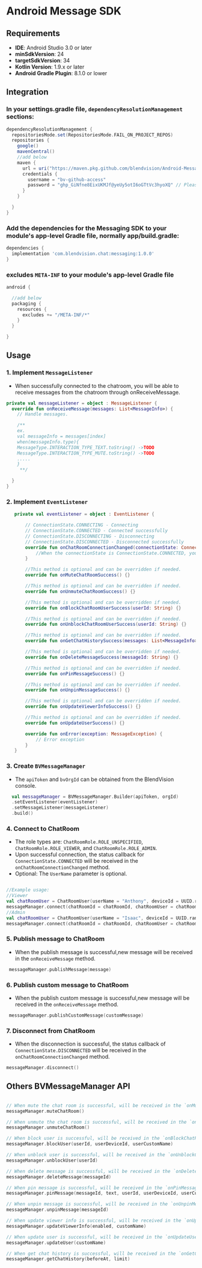 # Android Message SDK

## Requirements

- **IDE**: Android Studio 3.0 or later
- **minSdkVersion**: 24
- **targetSdkVersion**: 34
- **Kotlin Version**: 1.9.x or later
- **Android Gradle Plugin**: 8.1.0 or lower

## Integration

### In your settings.gradle file, `dependencyResolutionManagement` sections:

```groovy
dependencyResolutionManagement {
  repositoriesMode.set(RepositoriesMode.FAIL_ON_PROJECT_REPOS)
  repositories {
    google()
    mavenCentral()
    //add below
    maven {
      url = uri("https://maven.pkg.github.com/blendvision/Android-Messaing-SDK")
      credentials {
        username = "bv-github-access"
        password = "ghp_GiNfne8EixUKMJf@yeUy5otI6oGTtVc3hyoXQ" // Please remove "@" char
      }
    }

  }
}
```

### Add the dependencies for the Messaging SDK to your module's app-level Gradle file, normally app/build.gradle:

```groovy
dependencies {
  implementation 'com.blendvision.chat:messaging:1.0.0'
}
```

### excludes `META-INF` to your module's app-level Gradle file

```groovy
android {

  //add below
  packaging {
    resources {
      excludes += "/META-INF/*"
    }
  }

}
```

## Usage

### 1. Implement `MessageListener`

- When successfully connected to the chatroom, you will be able to receive messages from the chatroom through onReceiveMessage.

```kotlin
private val messageListener = object : MessageListener {
  override fun onReceiveMessage(messages: List<MessageInfo>) {
    // Handle messages.

    /**
    ex.
    val messageInfo = messages[index]
    when(messageInfo.type){
    MessageType.INTERACTION_TYPE_TEXT.toString() ->TODO
    MessageType.INTERACTION_TYPE_MUTE.toString() ->TODO
    .....
    }
     **/

  }
}
```

### 2. Implement `EventListener`

```kotlin
   private val eventListener = object : EventListener {

       // ConnectionState.CONNECTING - Connecting
       // ConnectionState.CONNECTED - Connected successfully
       // ConnectionState.DISCONNECTING - Disconnecting
       // ConnectionState.DISCONNECTED - Disconnected successfully
       override fun onChatRoomConnectionChanged(connectionState: ConnectionState) {
           //When the connectionState is ConnectionState.CONNECTED, you can retrieve the chatroomInfo from the connectionState.
       }

       //This method is optional and can be overridden if needed.
       override fun onMuteChatRoomSuccess() {}

       //This method is optional and can be overridden if needed.
       override fun onUnmuteChatRoomSuccess() {}

       //This method is optional and can be overridden if needed.
       override fun onBlockChatRoomUserSuccess(userId: String) {}

       //This method is optional and can be overridden if needed.
       override fun onUnblockChatRoomUserSuccess(userId: String) {}

       //This method is optional and can be overridden if needed.
       override fun onGetChatHistorySuccess(messages: List<MessageInfo>) {}

       //This method is optional and can be overridden if needed.
       override fun onDeleteMessageSuccess(messageId: String) {}

       //This method is optional and can be overridden if needed.
       override fun onPinMessageSuccess() {}

       //This method is optional and can be overridden if needed.
       override fun onUnpinMessageSuccess() {}

       //This method is optional and can be overridden if needed.
       override fun onUpdateViewerInfoSuccess() {}

       //This method is optional and can be overridden if needed.
       override fun onUpdateUserSuccess() {}

       override fun onError(exception: MessageException) {
           // Error exception
       }
   }
```

### 3. Create `BVMessageManager`

- The `apiToken` and `bvOrgId` can be obtained from the BlendVision console.

```kotlin
  val messageManager = BVMessageManager.Builder(apiToken, orgId)
  .setEventListener(eventListener)
  .setMessageListener(messageListener)
  .build()
```

### 4. Connect to ChatRoom

- The role types are: `ChatRoomRole.ROLE_UNSPECIFIED`, `ChatRoomRole.ROLE_VIEWER`, and `ChatRoomRole.ROLE_ADMIN`.
- Upon successful connection, the status callback for `ConnectionState.CONNECTED` will be received in the `onChatRoomConnectionChanged` method.
- Optional: The `UserName` parameter is optional.

```kotlin

//Example usage:
//Viewer
val chatRoomUser = ChatRoomUser(userName = "Anthony", deviceId = UUID.randomUUID().toString(), role = ChatRoomRole.ROLE_VIEWER)
messageManager.connect(chatRoomId = chatRoomId, chatRoomUser = chatRoomUser)
//Admin
val chatRoomUser = ChatRoomUser(userName = "Isaac", deviceId = UUID.randomUUID().toString(), role = ChatRoomRole.ROLE_ADMIN)
messageManager.connect(chatRoomId = chatRoomId, chatRoomUser = chatRoomUser)
```

### 5. Publish message to ChatRoom

- When the publish message is successful,new message will be received in the `onReceiveMessage` method.

```kotlin
 messageManager.publishMessage(message)
```

### 6. Publish custom message to ChatRoom

- When the publish custom message is successful,new message will be received in the `onReceiveMessage` method.

```kotlin
 messageManager.publishCustomMessage(customMessage)
```

### 7. Disconnect from ChatRoom

- When the disconnection is successful, the status callback of `ConnectionState.DISCONNECTED` will be received in the `onChatRoomConnectionChanged`
  method.

```kotlin
messageManager.disconnect()
```

## Others BVMessageManager API

```kotlin

// When mute the chat room is successful, will be received in the `onMuteChatRoomSuccess` method.
messageManager.muteChatRoom()

// When unmute the chat room is successful, will be received in the `onUnmuteChatRoomSuccess` method.
messageManager.unmuteChatRoom()

// When block user is successful, will be received in the `onBlockChatRoomUserSuccess` method.
messageManager.blockUser(userId, userDeviceId, userCustomName)

// When unblock user is successful, will be received in the `onUnblockChatRoomUserSuccess` method.
messageManager.unblockUser(userId)

// When delete message is successful, will be received in the `onDeleteMessageSuccess` method.
messageManager.deleteMessage(messageId)

// When pin message is successful, will be received in the `onPinMessageSuccess` method.
messageManager.pinMessage(messageId, text, userId, userDeviceId, userCustomName)

// When unpin message is successful, will be received in the `onUnpinMessageSuccess` method.
messageManager.unpinMessage(messageId)

// When update viewer info is successful, will be received in the `onUpdateViewerInfoSuccess` method.
messageManager.updateViewerInfo(enabled, customName)

// When update user is successful, will be received in the `onUpdateUserSuccess` method.
messageManager.updateUser(customName)

// When get chat history is successful, will be received in the `onGetChatHistorySuccess` method.
messageManager.getChatHistory(beforeAt, limit)

```
